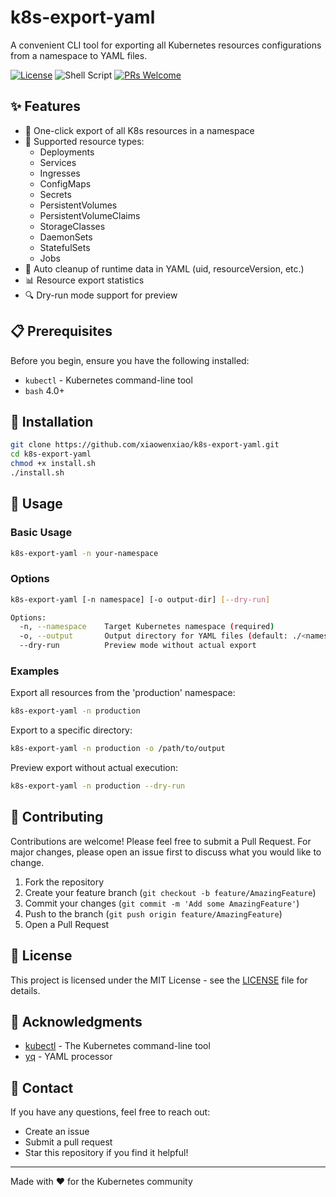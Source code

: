# k8s-export-yaml

A convenient CLI tool for exporting all Kubernetes resources configurations from a namespace to YAML files.

[![License](https://img.shields.io/badge/license-MIT-blue.svg)](LICENSE)
![Shell Script](https://img.shields.io/badge/shell_script-%23121011.svg?style=flat&logo=gnu-bash&logoColor=white)
[![PRs Welcome](https://img.shields.io/badge/PRs-welcome-brightgreen.svg)](CONTRIBUTING.md)

## ✨ Features

- 🚀 One-click export of all K8s resources in a namespace
- 🎯 Supported resource types:
  - Deployments
  - Services
  - Ingresses
  - ConfigMaps
  - Secrets
  - PersistentVolumes
  - PersistentVolumeClaims
  - StorageClasses
  - DaemonSets
  - StatefulSets
  - Jobs
- 🧹 Auto cleanup of runtime data in YAML (uid, resourceVersion, etc.)
- 📊 Resource export statistics
- 🔍 Dry-run mode support for preview

## 📋 Prerequisites

Before you begin, ensure you have the following installed:

- `kubectl` - Kubernetes command-line tool
- `bash` 4.0+

## 🚀 Installation
```bash
git clone https://github.com/xiaowenxiao/k8s-export-yaml.git
cd k8s-export-yaml
chmod +x install.sh
./install.sh
```

## 📖 Usage

### Basic Usage

```bash
k8s-export-yaml -n your-namespace
```

### Options

```bash
k8s-export-yaml [-n namespace] [-o output-dir] [--dry-run]

Options:
  -n, --namespace    Target Kubernetes namespace (required)
  -o, --output       Output directory for YAML files (default: ./<namespace>)
  --dry-run          Preview mode without actual export
```

### Examples

Export all resources from the 'production' namespace:
```bash
k8s-export-yaml -n production
```

Export to a specific directory:
```bash
k8s-export-yaml -n production -o /path/to/output
```

Preview export without actual execution:
```bash
k8s-export-yaml -n production --dry-run
```

## 🤝 Contributing

Contributions are welcome! Please feel free to submit a Pull Request. For major changes, please open an issue first to discuss what you would like to change.

1. Fork the repository
2. Create your feature branch (`git checkout -b feature/AmazingFeature`)
3. Commit your changes (`git commit -m 'Add some AmazingFeature'`)
4. Push to the branch (`git push origin feature/AmazingFeature`)
5. Open a Pull Request

## 📝 License

This project is licensed under the MIT License - see the [LICENSE](LICENSE) file for details.

## 🙏 Acknowledgments

- [kubectl](https://kubernetes.io/docs/reference/kubectl/overview/) - The Kubernetes command-line tool
- [yq](https://github.com/mikefarah/yq) - YAML processor

## 📧 Contact

If you have any questions, feel free to reach out:

- Create an issue
- Submit a pull request
- Star this repository if you find it helpful!

---
Made with ❤️ for the Kubernetes community
